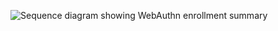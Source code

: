 <div class="common-image-format">

![Sequence diagram showing WebAuthn enrollment summary](/img/authenticators/authenticators-webauthn-enrollment-summary.png)

</div>
